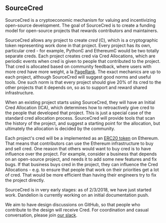 ## SourceCred

SourceCred is a cryptoeconomic mechanism for valuing and incentivizing open-source development. The goal of SourceCred is to create a funding model for open-source projects that rewards contributors and maintainers.

SourceCred allows any project to create *cred* (Ͼ), which is a cryptographic token representing work done in that project. Every project has its own, particular cred - for example, PythonϾ and EthereumϾ would be two totally separate creds. Each project creates cred via Cred Allocations, which are periodic events when cred is given to people that contributed to the project. That cred is allocated based on community feedback, where users with more cred have more weight, a la [PageRank](https://en.wikipedia.org/wiki/PageRank). The exact mechanics are up to each project, although SourceCred will suggest good norms and useful tools. One such norm is that every project should give 20% of its cred to the other projects that it depends on, so as to support and reward shared infrastructure.

When an existing project starts using SourceCred, they will have an Initial Cred Allocation (ICA), which determines how to retroactively give cred to the people that developed that project. This is just a special case of the standard cred allocation process. SourceCred will provide tools that scan the history of the project, and suggest a starting point for the allocation, but ultimately the allocation is decided by the community.

Each project's cred will be a implemented as an [ERC20 token](https://theethereum.wiki/w/index.php/ERC20_Token_Standard) on Ethereum. That means that contributors can use the Ethereum infrastructure to buy and sell cred. One reason that others would want to buy cred is to have influence over the project. For example, consider a business that depends on an open-source project, and needs it to add some new features and fix bugs. If that business buys cred in the project, they can influence the Cred Allocations - e.g. to ensure that people that work on their priorities get a lot of cred. That would be more efficient than having their engineers try to fix the project directly.

SourceCred is in very early stages: as of 2/3/2018, we have just started work. Dandelion is currently working on an initial documentation push.

We aim to have design discussions on GitHub, so that people who contribute to the design will receive Cred. For coordination and casual conversation, please join [our slack](https://join.slack.com/t/sourcecred/shared_invite/enQtMzA4NzI5ODIwODMyLWFiNDlhNWNiODc4MTk4MjNmZTAzMDNjNDAwYzEyZTBiNjAxZTFhMjU1MDg2YzNlN2FlNzgwYmU0NGM1NGEzM2M).
